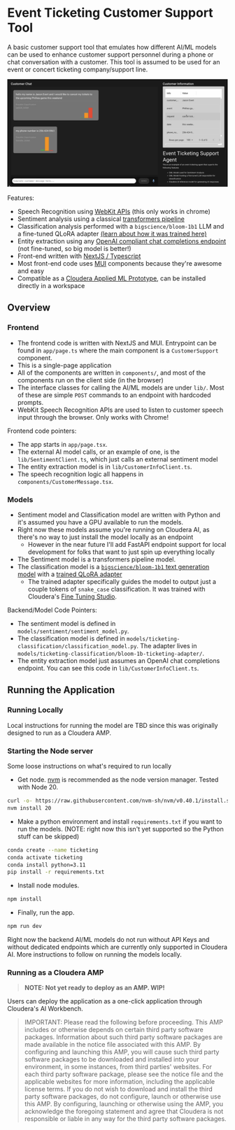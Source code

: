 # Event Ticketing Customer Support Tool

A basic customer support tool that emulates how different AI/ML models can be used to enhance customer support personnel during a phone or chat conversation with a customer. This tool is assumed to be used for an event or concert ticketing company/support line.

![](resources/images/chat_example.png)

Features:
* Speech Recognition using [WebKit APIs](https://developer.mozilla.org/en-US/docs/Web/API/SpeechRecognition) (this only works in chrome)
* Sentiment analysis using a classical [transformers pipeline](https://huggingface.co/docs/transformers/en/main_classes/pipelines)
* Classification analysis performed with a `bigscience/bloom-1b1` LLM and a fine-tuned QLoRA adapter [(learn about how it was trained here)](https://blog.cloudera.com/introducing-cloudera-fine-tuning-studio-for-training-evaluating-and-deploying-llms-with-cloudera-ai/)
* Entity extraction using any [OpenAI compliant chat completions endpoint](https://platform.openai.com/docs/api-reference/chat/create) (not fine-tuned, so big model is better!)
* Front-end written with [NextJS / Typescript](https://nextjs.org/)
* Most front-end code uses [MUI](https://mui.com/) components because they're awesome and easy
* Compatible as a [Cloudera Applied ML Prototype](https://docs.cloudera.com/machine-learning/cloud/applied-ml-prototypes/topics/ml-amps-overview.html), can be installed directly in a workspace

## Overview

### Frontend

* The frontend code is written with NextJS and MUI. Entrypoint can be found in `app/page.ts` where the main component is a `CustomerSupport` component.
* This is a single-page application
* All of the components are written in `components/`, and most of the components run on the client side (in the browser)
* The interface classes for calling the AI/ML models are under `lib/`. Most of these are simple `POST` commands to an endpoint with hardcoded prompts.
* WebKit Speech Recognition APIs are used to listen to customer speech input through the browser. Only works with Chrome!

Frontend code pointers:
* The app starts in `app/page.tsx`.
* The external AI model calls, or an example of one, is the `lib/SentimentClient.ts`, which just calls an external sentiment model
* The entity extraction model is in `lib/CustomerInfoClient.ts`.
* The speech recognition logic all happens in `components/CustomerMessage.tsx`.

### Models

* Sentiment model and Classification model are written with Python and it's assumed you have a GPU available to run the models.
* Right now these models assume you're running on Cloudera AI, as there's no way to just install the model locally as an endpoint
  * However in the near future I'll add FastAPI endpoint support for local development for folks that want to just spin up everything locally
* The Sentiment model is a transformers pipeline model.
* The classification model is a [`bigscience/bloom-1b1` text generation model](https://huggingface.co/bigscience/bloom-1b1) with a [trained QLoRA adapter](https://medium.com/@dillipprasad60/qlora-explained-a-deep-dive-into-parametric-efficient-fine-tuning-in-large-language-models-llms-c1a4794b1766)
  * The trained adapter specifically guides the model to output just a couple tokens of `snake_case` classification. It was trained with Cloudera's [Fine Tuning Studio](https://blog.cloudera.com/introducing-cloudera-fine-tuning-studio-for-training-evaluating-and-deploying-llms-with-cloudera-ai/).

Backend/Model Code Pointers:
* The sentiment model is defined in `models/sentiment/sentiment_model.py`.
* The classification model is defined in `models/ticketing-classification/classification_model.py`. The adapter lives in `models/ticketing-classification/bloom-1b-ticketing-adapter/`.
* The entity extraction model just assumes an OpenAI chat completions endpoint. You can see this code in `lib/CustomerInfoClient.ts`.

## Running the Application

### Running Locally

Local instructions for running the model are TBD since this was originally designed to run as a Cloudera AMP.

### Starting the Node server

Some loose instructions on what's required to run locally
* Get node. [nvm](https://github.com/nvm-sh/nvm) is recommended as the node version manager. Tested with Node 20.

```bash
curl -o- https://raw.githubusercontent.com/nvm-sh/nvm/v0.40.1/install.sh | bash
nvm install 20
```

* Make a python environment and install `requirements.txt` if you want to run the models. (NOTE: right now this isn't yet supported so the Python stuff can be skipped)

```bash
conda create --name ticketing
conda activate ticketing
conda install python=3.11
pip install -r requirements.txt
```

* Install node modules.

```bash
npm install
```

* Finally, run the app.

```bash
npm run dev
```

Right now the backend AI/ML models do not run without API Keys and without dedicated endpoints which are currently only supported in Cloudera AI. More instructions to follow on running the models locally.

### Running as a Cloudera AMP

> **NOTE: Not yet ready to deploy as an AMP. WIP!**

Users can deploy the application as a one-click application through Cloudera's AI Workbench.

> IMPORTANT: Please read the following before proceeding. This AMP includes or otherwise depends on certain third party software packages. Information about such third party software packages are made available in the notice file associated with this AMP. By configuring and launching this AMP, you will cause such third party software packages to be downloaded and installed into your environment, in some instances, from third parties' websites. For each third party software package, please see the notice file and the applicable websites for more information, including the applicable license terms. If you do not wish to download and install the third party software packages, do not configure, launch or otherwise use this AMP. By configuring, launching or otherwise using the AMP, you acknowledge the foregoing statement and agree that Cloudera is not responsible or liable in any way for the third party software packages.